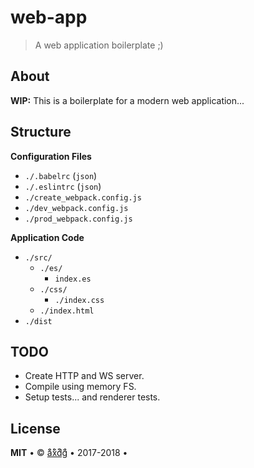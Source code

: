 # web-app

> A web application boilerplate ;)

## About

**WIP:** This is a boilerplate for a modern web application...

## Structure

**Configuration Files**

- `./.babelrc` (`json`)
- `./.eslintrc` (`json`)
- `./create_webpack.config.js`
- `./dev_webpack.config.js`
- `./prod_webpack.config.js`

**Application Code**

- `./src/`
  - `./es/`
    - `index.es`
  - `./css/`
    - `./index.css`
  - `./index.html`
- `./dist`

## TODO

- Create HTTP and WS server.
- Compile using memory FS.
- Setup tests... and renderer tests.

## License

**MIT** &bull; &copy; [a͒̈ẍ͒d̈͒g̈͒](mailto:axdg@dfant.asia) &bull; 2017-2018 &bull;
